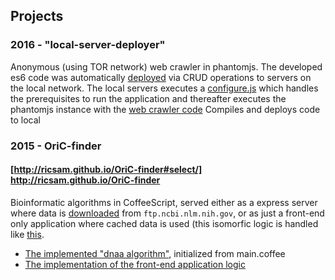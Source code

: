 ## Projects

### 2016 - "local-server-deployer"
Anonymous (using TOR network) web crawler in phantomjs. The developed es6 code was automatically [deployed](https://github.com/ricsam/local-server-deployer/blob/master/deployer.js) via CRUD operations to servers on the local network. The local servers executes a [configure.js](https://github.com/ricsam/local-server-deployer/blob/master/local/configure.js) which handles the prerequisites to run the application and thereafter executes the phantomjs instance with the [web crawler code](https://github.com/ricsam/local-server-deployer/blob/master/local/scripts/crawler.js)
Compiles and deploys code to local 

### 2015 - OriC-finder
#### [http://ricsam.github.io/OriC-finder#select/] http://ricsam.github.io/OriC-finder
Bioinformatic algorithms in CoffeeScript, served either as a express server where data is [downloaded](https://github.com/ricsam/OriC-finder/blob/v2.0/modules/genome-download.coffee) from `ftp.ncbi.nlm.nih.gov`, or as just a front-end only application where cached data is used (this isomorfic logic is handled like [this](https://github.com/ricsam/OriC-finder/blob/3088e3d168cb9454edbec257437cc32dcd844ad1/public/server_/GenBank.coffee#L84).

- [The implemented "dnaa algorithm"](https://github.com/ricsam/OriC-finder/tree/v2.0/public/pages_/dnaa), initialized from main.coffee
- [The implementation of the front-end application logic](https://github.com/ricsam/OriC-finder/tree/v2.0/public/server_)
